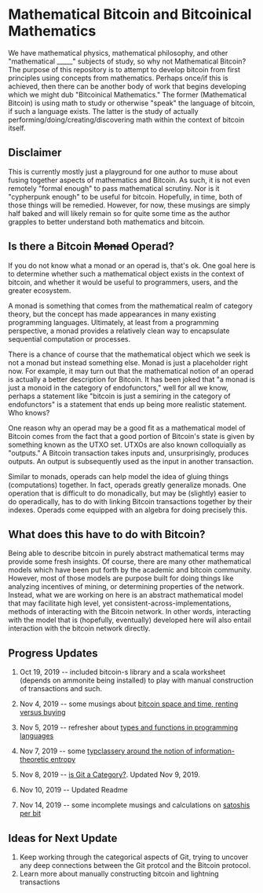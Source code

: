 # Mathematical Bitcoin and Bitcoinical Mathematics
We have mathematical physics, mathematical philosophy, and other "mathematical _____" subjects of study, so why not Mathematical Bitcoin?
The purpose of this repository is to attempt to develop bitcoin from first principles using concepts from mathematics. Perhaps once/if this is achieved, then there can be another body of work that begins developing which we might dub "Bitcoinical Mathematics." The former (Mathematical Bitcoin) is
using math to study or otherwise "speak" the language of bitcoin, if such a language exists. The latter is the study of actually performing/doing/creating/discovering math within the context of bitcoin itself. 

## Disclaimer
This is currently mostly just a playground for one author to muse about fusing together aspects of mathematics and Bitcoin. As such, it is not even remotely "formal enough" to pass mathematical scrutiny. Nor is it "cypherpunk enough" to be useful for bitcoin. Hopefully, in time, both of those things will be remedied. However, for now, these musings are simply half baked and will likely remain so for quite some time as the author grapples to better understand both mathematics and bitcoin.

## Is there a Bitcoin ~~Monad~~ Operad?
If you do not know what a monad or an operad is, that's ok. One goal here is to determine whether such a mathematical object exists in the context of bitcoin, and whether it would be useful to programmers, users, and the greater ecosystem.

A monad is something that comes from the mathematical realm of category theory, but the concept has made appearances in many existing programming
languages. Ultimately, at least from a programming perspective, a monad provides a relatively clean way to encapsulate sequential computation or processes.

There is a chance of course that the mathematical object which we seek is not a monad but instead something else. Monad is just a placeholder right now. For example, it may turn out 
that the mathematical notion of an operad is actually a better description for Bitcoin. It has been joked that "a monad is just a monoid in the category of endofunctors," well for all we know, perhaps a statement like "bitcoin is just a semiring in the category of endofunctors" is a statement that ends up being more realistic statement. Who knows?

One reason why an operad may be a good fit as a mathematical model of Bitcoin comes from the fact that a good portion of Bitcoin's state is given by something known as the UTXO set. UTXOs are also known colloquially as "outputs." A Bitcoin transaction takes inputs and, unsurprisingly, produces outputs. An output is subsequently used as the input in another transaction.

Similar to monads, operads can help model the idea of gluing things (computations) together. In fact, operads greatly generalize monads. One operation that is difficult to do monadically, but may be (slightly) easier to do operadically, has to do with linking Bitcoin transactions together by their indexes. Operads come equipped with an algebra for doing precisely this.

## What does this have to do with Bitcoin?
Being able to describe bitcoin in purely abstract mathematical terms may provide some fresh insights. Of course, there are many other mathematical models which have been put forth by the academic and bitcoin community. However, most of those models are purpose built for doing things like analyzing incentives of mining, or determining properties of the network. Instead, what we are working on here is an abstract mathematical model that may facilitate high level, yet consistent-across-implementations, methods of interacting with the Bitcoin network. In other words, interacting with the model that is (hopefully, eventually) developed here will also entail interaction with the bitcoin network directly.

## Progress Updates
1. Oct 19, 2019 -- included bitcoin-s library and a scala worksheet (depends on ammonite being installed) to play with manual construction of transactions and such.

2. Nov 4, 2019 -- some musings about [bitcoin space and time, renting versus buying](RentingVsBuying.md) 

3. Nov 5, 2019 -- refresher about [types and functions in programming languages](scala/RefresherOnTypes.sc)

4. Nov 7, 2019 -- some [typclassery around the notion of information-theoretic entropy](scala/EntropyTypeclass.sc)

5. Nov 8, 2019 -- [is Git a Category?](CategoricalGit.md). Updated Nov 9, 2019.

6. Nov 10, 2019 -- Updated Readme

7. Nov 14, 2019 -- some incomplete musings and calculations on [satoshis per bit](scala/SatsPerBit.sc)

## Ideas for Next Update
1. Keep working through the categorical aspects of Git, trying to uncover any deep connections between the Git protcol and the Bitcoin protocol.
2. Learn more about manually constructing bitcoin and lightning transactions
